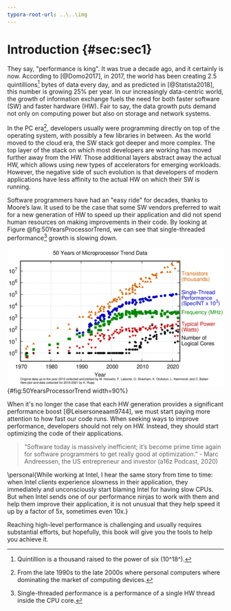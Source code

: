 ```yaml
---
typora-root-url: ..\..\img
---
```


# Introduction {#sec:sec1}

They say, "performance is king". It was true a decade ago, and it certainly is now. According to [@Domo2017], in 2017, the world has been creating 2.5 quintillions[^1] bytes of data every day, and as predicted in [@Statista2018], this number is growing 25% per year. In our increasingly data-centric world, the growth of information exchange fuels the need for both faster software (SW) and faster hardware (HW). Fair to say, the data growth puts demand not only on computing power but also on storage and network systems. 

In the PC era[^2], developers usually were programming directly on top of the operating system, with possibly a few libraries in between. As the world moved to the cloud era, the SW stack got deeper and more complex. The top layer of the stack on which most developers are working has moved further away from the HW. Those additional layers abstract away the actual HW, which allows using new types of accelerators for emerging workloads. However, the negative side of such evolution is that developers of modern applications have less affinity to the actual HW on which their SW is running. 

Software programmers have had an "easy ride" for decades, thanks to Moore’s law. It used to be the case that some SW vendors preferred to wait for a new generation of HW to speed up their application and did not spend human resources on making improvements in their code. By looking at Figure @fig:50YearsProcessorTrend, we can see that single-threaded performance[^3] growth is slowing down.

![50 Years of Microprocessor Trend Data. *© Image by K. Rupp via karlrupp.net*](../../img/intro/50-years-processor-trend.png){#fig:50YearsProcessorTrend width=90%}

When it's no longer the case that each HW generation provides a significant performance boost [@Leisersoneaam9744], we must start paying more attention to how fast our code runs. When seeking ways to improve performance, developers should not rely on HW. Instead, they should start optimizing the code of their applications.

> “Software today is massively inefficient; it’s become prime time again for software programmers to get really good at optimization.” - Marc Andreessen, the US entrepreneur and investor (a16z Podcast, 2020)

\personal{While working at Intel, I hear the same story from time to time: when Intel clients experience slowness in their application, they immediately and unconsciously start blaming Intel for having slow CPUs. But when Intel sends one of our performance ninjas to work with them and help them improve their application, it is not unusual that they help speed it up by a factor of 5x, sometimes even 10x.}

Reaching high-level performance is challenging and usually requires substantial efforts, but hopefully, this book will give you the tools to help you achieve it.

[^1]: Quintillion is a thousand raised to the power of six (10^18^).

[^2]: From the late 1990s to the late 2000s where personal computers where dominating the market of computing devices.

[^3]: Single-threaded performance is a performance of a single HW thread inside the CPU core.
